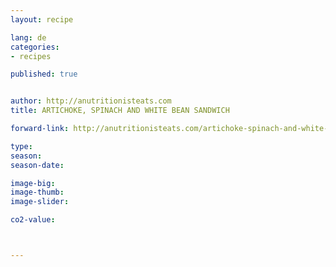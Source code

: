 ```yaml
---
layout: recipe

lang: de
categories:
- recipes

published: true


author: http://anutritionisteats.com
title: ARTICHOKE, SPINACH AND WHITE BEAN SANDWICH

forward-link: http://anutritionisteats.com/artichoke-spinach-and-white-bean-sandwich/

type: 
season: 
season-date:  

image-big: 
image-thumb: 
image-slider: 

co2-value: 



---
```

